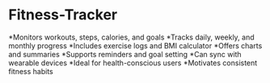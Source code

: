 # Fitness-Tracker
*Monitors workouts, steps, calories, and goals
*Tracks daily, weekly, and monthly progress
*Includes exercise logs and BMI calculator
*Offers charts and summaries
*Supports reminders and goal setting
*Can sync with wearable devices
*Ideal for health-conscious users
*Motivates consistent fitness habits

